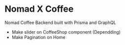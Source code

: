 # Nomad X Coffee

Nomad Coffee Backend built with Prisma and GraphQL

- Make slider on CoffeeShop component (Dependding)
- Make Pagination on Home
